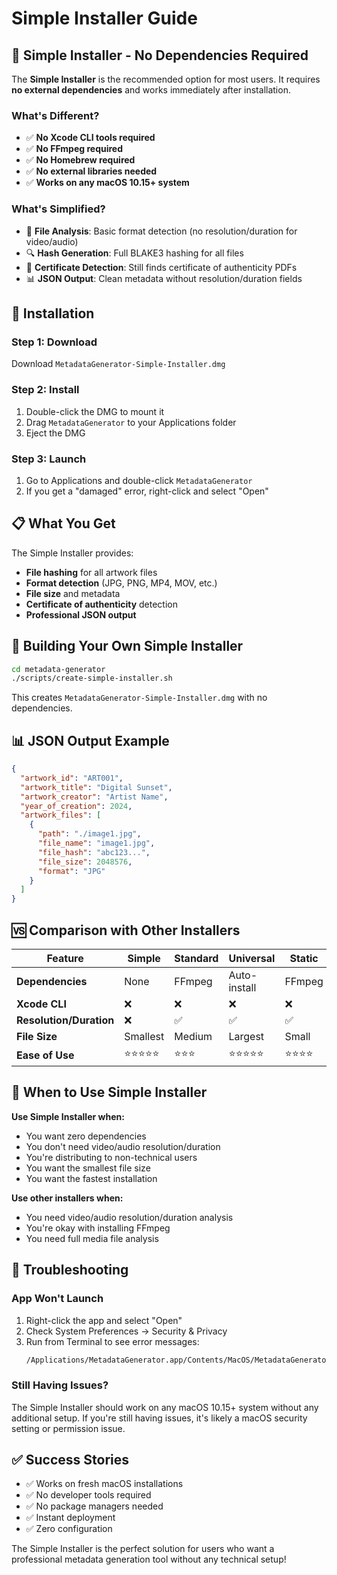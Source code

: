 # Simple Installer Guide

## 🎯 **Simple Installer - No Dependencies Required**

The **Simple Installer** is the recommended option for most users. It requires **no external dependencies** and works immediately after installation.

### **What's Different?**

- ✅ **No Xcode CLI tools required**
- ✅ **No FFmpeg required**
- ✅ **No Homebrew required**
- ✅ **No external libraries needed**
- ✅ **Works on any macOS 10.15+ system**

### **What's Simplified?**

- 📁 **File Analysis**: Basic format detection (no resolution/duration for video/audio)
- 🔍 **Hash Generation**: Full BLAKE3 hashing for all files
- 📄 **Certificate Detection**: Still finds certificate of authenticity PDFs
- 📊 **JSON Output**: Clean metadata without resolution/duration fields

## 🚀 **Installation**

### **Step 1: Download**
Download `MetadataGenerator-Simple-Installer.dmg`

### **Step 2: Install**
1. Double-click the DMG to mount it
2. Drag `MetadataGenerator` to your Applications folder
3. Eject the DMG

### **Step 3: Launch**
1. Go to Applications and double-click `MetadataGenerator`
2. If you get a "damaged" error, right-click and select "Open"

## 📋 **What You Get**

The Simple Installer provides:
- **File hashing** for all artwork files
- **Format detection** (JPG, PNG, MP4, MOV, etc.)
- **File size** and metadata
- **Certificate of authenticity** detection
- **Professional JSON output**

## 🔧 **Building Your Own Simple Installer**

```bash
cd metadata-generator
./scripts/create-simple-installer.sh
```

This creates `MetadataGenerator-Simple-Installer.dmg` with no dependencies.

## 📊 **JSON Output Example**

```json
{
  "artwork_id": "ART001",
  "artwork_title": "Digital Sunset",
  "artwork_creator": "Artist Name",
  "year_of_creation": 2024,
  "artwork_files": [
    {
      "path": "./image1.jpg",
      "file_name": "image1.jpg",
      "file_hash": "abc123...",
      "file_size": 2048576,
      "format": "JPG"
    }
  ]
}
```

## 🆚 **Comparison with Other Installers**

| Feature | Simple | Standard | Universal | Static |
|---------|--------|----------|-----------|--------|
| **Dependencies** | None | FFmpeg | Auto-install | FFmpeg |
| **Xcode CLI** | ❌ | ❌ | ❌ | ❌ |
| **Resolution/Duration** | ❌ | ✅ | ✅ | ✅ |
| **File Size** | Smallest | Medium | Largest | Small |
| **Ease of Use** | ⭐⭐⭐⭐⭐ | ⭐⭐⭐ | ⭐⭐⭐⭐⭐ | ⭐⭐⭐⭐ |

## 🎯 **When to Use Simple Installer**

**Use Simple Installer when:**
- You want zero dependencies
- You don't need video/audio resolution/duration
- You're distributing to non-technical users
- You want the smallest file size
- You want the fastest installation

**Use other installers when:**
- You need video/audio resolution/duration analysis
- You're okay with installing FFmpeg
- You need full media file analysis

## 🚨 **Troubleshooting**

### **App Won't Launch**
1. Right-click the app and select "Open"
2. Check System Preferences → Security & Privacy
3. Run from Terminal to see error messages:
   ```bash
   /Applications/MetadataGenerator.app/Contents/MacOS/MetadataGenerator
   ```

### **Still Having Issues?**
The Simple Installer should work on any macOS 10.15+ system without any additional setup. If you're still having issues, it's likely a macOS security setting or permission issue.

## ✅ **Success Stories**

- ✅ Works on fresh macOS installations
- ✅ No developer tools required
- ✅ No package managers needed
- ✅ Instant deployment
- ✅ Zero configuration

The Simple Installer is the perfect solution for users who want a professional metadata generation tool without any technical setup! 